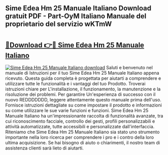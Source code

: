 ## Sime Edea Hm 25 Manuale Italiano Download gratuit PDF - Part-OyM Italiano Manuale del proprietario del servizio wKTmW

# <h2><a href="http://dfeth3i.blite.top/?on=Sime+Edea+Hm+25+Manuale+Italiano">🔗Download 👉🔴 Sime Edea Hm 25 Manuale Italiano</a></h2>

[![Sime Edea Hm 25 Manuale Italiano download](https://i.imgur.com/lujVjoI.png)](http://dfeth3i.blite.top/?on=Sime+Edea+Hm+25+Manuale+Italiano)
Saluti e benvenuto nel manuale di Istruzioni per il tuo Sime Edea Hm 25 Manuale Italiano appena ricevuto. Questa guida completa è progettata per aiutarti a comprendere e utilizzare tutte le funzionalità e i vantaggi del tuo Prodotto. Troverai istruzioni chiare per L'installazione, il funzionamento, la manutenzione e la risoluzione dei problemi. Per garantire Un'esperienza di successo con il nuovo REDDDDDDD, leggere attentamente questo manuale prima dell'uso. Fornisce istruzioni dettagliate su come impostare il prodotto e informazioni su come utilizzare le sue varie funzioni e funzioni. Sime Edea Hm 25 Manuale Italiano ha un'impressionante raccolta di funzionalità avanzate, tra cui riconoscimento facciale, controllo dei gesti, profili personalizzabili e attività automatizzate, tutte accessibili e personalizzate dall'interfaccia. Riteniamo che Sime Edea Hm 25 Manuale Italiano sia stato uno strumento importante nella loro ricerca per comprendere i pro e i contro della loro ultima acquisizione. Se hai bisogno di aiuto o chiarimenti, il nostro team di assistenza clienti sarà lieto di aiutarti.
